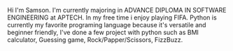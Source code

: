 Hi I'm Samson. I'm currently majoring in ADVANCE DIPLOMA IN SOFTWARE ENGINEERING at APTECH. In my free time i enjoy playing FIFA.
Python is currently my favorite programing language because it's versatile and beginner friendly, I've done a few project with python such as BMI calculator, Guessing game, Rock/Papper/Scissors, FizzBuzz.
